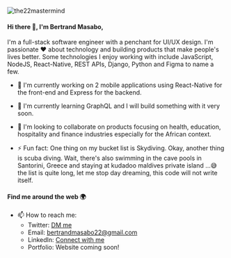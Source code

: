 ![the22mastermind](https://res.cloudinary.com/dhnalykju/image/upload/v1597750535/avatar/bertrand_masabo_p7lpjt.png)

#### Hi there 👋, I'm Bertrand Masabo,
I'm a full-stack software engineer with a penchant for UI/UX design. I'm passionate :heart: about technology and building products that make people's lives better. Some technologies I enjoy working with include JavaScript, NodeJS, React-Native, REST APIs, Django, Python and Figma to name a few.

- 🔭 I'm currently working on 2 mobile applications using React-Native for the front-end and Express for the backend.

- 🌱 I'm currently learning GraphQL and I will build something with it very soon.

- 👯 I'm looking to collaborate on products focusing on health, education, hospitality and finance industries especially for the African context.

- ⚡ Fun fact: One thing on my bucket list is Skydiving. Okay, another thing is scuba diving. Wait, there's also swimming in the cave pools in Santorini, Greece and staying at kudadoo maldives private island ...:sweat_smile: the list is quite long, let me stop day dreaming, this code will not write itself.

#### Find me around the web :earth_africa:
- 📫 How to reach me:
  - Twitter: [DM me](https://twitter.com/rw_billionaire)
  - Email: bertrandmasabo22@gmail.com
  - LinkedIn: [Connect with me](https://www.linkedin.com/in/bertrand-masabo-621ab7b0/)
  - Portfolio: Website coming soon!

